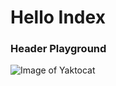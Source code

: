 # Hello Index
### Header Playground

![Image of Yaktocat](https://octodex.github.com/images/yaktocat.png)
